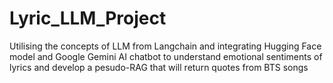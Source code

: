 # Lyric_LLM_Project
Utilising the concepts of LLM from Langchain and integrating Hugging Face model and Google Gemini AI chatbot to understand emotional sentiments of lyrics and develop a pesudo-RAG that will return quotes from BTS songs
